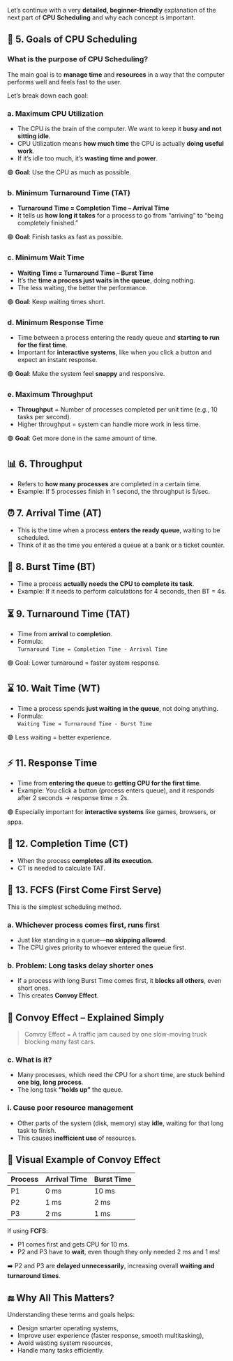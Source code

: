 Let’s continue with a very **detailed, beginner-friendly** explanation of the next part of **CPU Scheduling** and why each concept is important.

## 📌 5. Goals of CPU Scheduling

### What is the purpose of CPU Scheduling?
The main goal is to **manage time** and **resources** in a way that the computer performs well and feels fast to the user.

Let’s break down each goal:

### a. **Maximum CPU Utilization**
- The CPU is the brain of the computer. We want to keep it **busy and not sitting idle**.
- CPU Utilization means **how much time** the CPU is actually **doing useful work**.
- If it’s idle too much, it’s **wasting time and power**.

🟢 **Goal**: Use the CPU as much as possible.

### b. **Minimum Turnaround Time (TAT)**
- **Turnaround Time = Completion Time – Arrival Time**
- It tells us **how long it takes** for a process to go from “arriving” to “being completely finished.”
  
🟢 **Goal**: Finish tasks as fast as possible.

### c. **Minimum Wait Time**
- **Waiting Time = Turnaround Time – Burst Time**
- It’s the **time a process just waits in the queue**, doing nothing.
- The less waiting, the better the performance.

🟢 **Goal**: Keep waiting times short.

### d. **Minimum Response Time**
- Time between a process entering the ready queue and **starting to run for the first time**.
- Important for **interactive systems**, like when you click a button and expect an instant response.

🟢 **Goal**: Make the system feel **snappy** and responsive.

### e. **Maximum Throughput**
- **Throughput** = Number of processes completed per unit time (e.g., 10 tasks per second).
- Higher throughput = system can handle more work in less time.

🟢 **Goal**: Get more done in the same amount of time.

## 📊 6. Throughput
- Refers to **how many processes** are completed in a certain time.
- Example: If 5 processes finish in 1 second, the throughput is 5/sec.

## ⏰ 7. Arrival Time (AT)
- This is the time when a process **enters the ready queue**, waiting to be scheduled.
- Think of it as the time you entered a queue at a bank or a ticket counter.

## 🔁 8. Burst Time (BT)
- Time a process **actually needs the CPU to complete its task**.
- Example: If it needs to perform calculations for 4 seconds, then BT = 4s.

## ⏳ 9. Turnaround Time (TAT)
- Time from **arrival** to **completion**.
- Formula:  
  `Turnaround Time = Completion Time - Arrival Time`

🟢 Goal: Lower turnaround = faster system response.

## ⌛ 10. Wait Time (WT)
- Time a process spends **just waiting in the queue**, not doing anything.
- Formula:  
  `Waiting Time = Turnaround Time - Burst Time`

🟢 Less waiting = better experience.

## ⚡ 11. Response Time
- Time from **entering the queue** to **getting CPU for the first time**.
- Example: You click a button (process enters queue), and it responds after 2 seconds → response time = 2s.

🟢 Especially important for **interactive systems** like games, browsers, or apps.

## 🛑 12. Completion Time (CT)
- When the process **completes all its execution**.
- CT is needed to calculate TAT.

## 🚦 13. FCFS (First Come First Serve)

This is the simplest scheduling method.

### a. **Whichever process comes first, runs first**
- Just like standing in a queue—**no skipping allowed**.
- The CPU gives priority to whoever entered the queue first.

### b. **Problem: Long tasks delay shorter ones**
- If a process with long Burst Time comes first, it **blocks all others**, even short ones.
- This creates **Convoy Effect**.

## 🚛 Convoy Effect – Explained Simply

> Convoy Effect = A traffic jam caused by one slow-moving truck blocking many fast cars.

### c. **What is it?**
- Many processes, which need the CPU for a short time, are stuck behind **one big, long process**.
- The long task **“holds up”** the queue.

### i. **Cause poor resource management**
- Other parts of the system (disk, memory) stay **idle**, waiting for that long task to finish.
- This causes **inefficient use** of resources.

## 🔄 Visual Example of Convoy Effect

| Process | Arrival Time | Burst Time |
|---------|--------------|------------|
| P1      | 0 ms         | 10 ms      |
| P2      | 1 ms         | 2 ms       |
| P3      | 2 ms         | 1 ms       |

If using **FCFS**:
- P1 comes first and gets CPU for 10 ms.
- P2 and P3 have to **wait**, even though they only needed 2 ms and 1 ms!

➡️ P2 and P3 are **delayed unnecessarily**, increasing overall **waiting and turnaround times**.

## 🔚 Why All This Matters?

Understanding these terms and goals helps:
- Design smarter operating systems,
- Improve user experience (faster response, smooth multitasking),
- Avoid wasting system resources,
- Handle many tasks efficiently.

